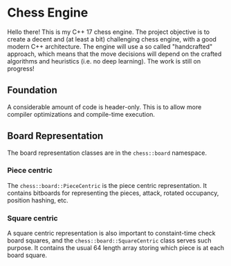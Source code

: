 # Chess Engine
Hello there! This is my C++ 17 chess engine. The project objective is to create a decent and (at least a bit) challenging chess engine, with a good modern C++ architecture. The engine will use a so called "handcrafted" approach, which means that the move decisions will depend on the crafted algorithms and heuristics (i.e. no deep learning). The work is still on progress!

## Foundation
A considerable amount of code is header-only. This is to allow more compiler optimizations and compile-time execution.

## Board Representation
The board representation classes are in the `chess::board` namespace.
### Piece centric
The `chess::board::PieceCentric` is the piece centric representation. It contains bitboards for representing the pieces, attack, rotated occupancy, position hashing, etc.
### Square centric
A square centric representation is also important to constaint-time check board squares, and the `chess::board::SquareCentric` class serves such purpose. It contains the usual 64 length array storing which piece is at each board square.
